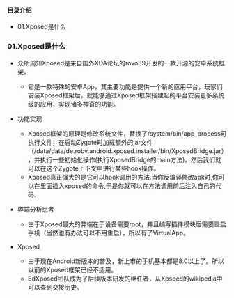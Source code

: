 #### 目录介绍
- 01.Xposed是什么






### 01.Xposed是什么
- 众所周知Xposed是来自国外XDA论坛的rovo89开发的一款开源的安卓系统框架。
    - 它是一款特殊的安卓App，其主要功能是提供一个新的应用平台，玩家们安装Xposed框架后，就能够通过Xposed框架搭建起的平台安装更多系统级的应用，实现诸多神奇的功能。
- 功能实现
    - Xposed框架的原理是修改系统文件，替换了/system/bin/app_process可执行文件，在启动Zygote时加载额外的jar文件（/data/data/de.robv.android.xposed.installer/bin/XposedBridge.jar），并执行一些初始化操作(执行XposedBridge的main方法)。然后我们就可以在这个Zygote上下文中进行某些hook操作。
    - Xposed真正强大的是它可以hook调用的方法.当你反编译修改apk时,你可以在里面插入xposed的命令,于是你就可以在方法调用前后注入自己的代码.
- 弊端分析思考
    - 由于Xposed最大的弊端在于设备需要root，并且编写插件模块后需要重启手机（当然也有办法可以不用重启），所以有了VirtualApp。





- Xposed
    - 由于现在Android新版本的普及，新上市的手机基本都是8.0以上了。所以以前的Xposed框架已经不适用。
    - EdXposed团队成为了后续版本研发的继任者，从Xpsoed的wikipedia中可以查到交接历史。




